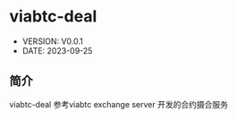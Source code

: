 # viabtc-deal
* VERSION:  V0.0.1
* DATE:     2023-09-25

## 简介
viabtc-deal 参考viabtc exchange server 开发的合约摄合服务
